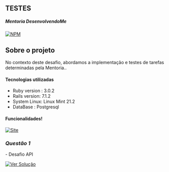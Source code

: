## TESTES

##### Mentoria DesenvolvendoMe 
[![NPM](https://img.shields.io/npm/l/react)](https://github.com/AngeloSouza1/Mentorship_Project/blob/develop/LICENSE)

## Sobre o projeto
No contexto deste desafio, abordamos a implementação e testes de tarefas determinadas pela Mentoria..<br>

#### Tecnologias utilizadas
- Ruby version : 3.0.2 
- Rails version: 7.1.2
- System Linux:  Linux Mint 21.2
- DataBase : Postgresql

#### Funcionalidades!
 <a href="https://vimeo.com/899300301">
    <img src="https://img.shields.io/badge/VIDEO%20DEMONSTRAÇÃO  -darkgreen" alt="Site">
 </a>

### *Questão 1*
 <p align="left"> 
 - Desafio API
</p>
<p> 
   <a href="https://github.com/AngeloSouza1/TT4/issues/1">
       <img src="https://img.shields.io/badge/Ver%20Solução-darkblue" alt="Ver Solução">
    </a>


     


